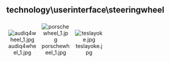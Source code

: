 ## technology\userinterface\steeringwheel
<div class="col" style="display: inline-block; width: 16.66%; padding: 5px; box-sizing: border-box; text-align: center;">
<img src="https://media.evkx.net/multimedia/technology/userinterface/steeringwheel/audiq4wheel_1_xst.jpg" class="img-thumbnail" alt="audiq4wheel_1.jpg">
audiq4wheel_1.jpg
</div>
<div class="col" style="display: inline-block; width: 16.66%; padding: 5px; box-sizing: border-box; text-align: center;">
<img src="https://media.evkx.net/multimedia/technology/userinterface/steeringwheel/porschewheel_1_xst.jpg" class="img-thumbnail" alt="porschewheel_1.jpg">
porschewheel_1.jpg
</div>
<div class="col" style="display: inline-block; width: 16.66%; padding: 5px; box-sizing: border-box; text-align: center;">
<img src="https://media.evkx.net/multimedia/technology/userinterface/steeringwheel/teslayoke_xst.jpg" class="img-thumbnail" alt="teslayoke.jpg">
teslayoke.jpg
</div>
